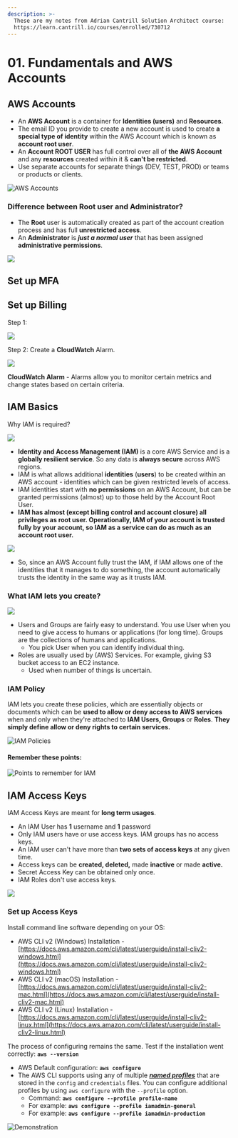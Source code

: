 ```yaml
---
description: >-
  These are my notes from Adrian Cantrill Solution Architect course:
  https://learn.cantrill.io/courses/enrolled/730712
---
```


# 01. Fundamentals and AWS Accounts

## AWS Accounts

* An **AWS Account** is a container for **Identities \(users\)** and **Resources**.
* The email ID you provide to create a new account is used to create **a special type of identity** within the AWS Account which is known as **account root user**.
* An **Account ROOT USER** has full control over all of **the AWS Account** and any **resources** created within it & **can't be restricted**. 
* Use separate accounts for separate things \(DEV, TEST, PROD\) or teams or products or clients.

![AWS Accounts](../.gitbook/assets/image%20%2825%29.png)

### Difference between Root user and Administrator?

* The **Root** user is automatically created as part of the account creation process and has full **unrestricted access**.
* An **Administrator** is _**just a normal user**_ that has been assigned **administrative permissions**.

![](../.gitbook/assets/image%20%2842%29.png)

## Set up MFA



## Set up Billing

Step 1:

![](../.gitbook/assets/image%20%2828%29.png)

Step 2: Create a **CloudWatch** Alarm.

![](../.gitbook/assets/image%20%2826%29.png)

**CloudWatch Alarm** - Alarms allow you to monitor certain metrics and change states based on certain criteria.

## IAM Basics

Why IAM is required?

![](../.gitbook/assets/image%20%2830%29.png)

* **Identity and Access Management \(IAM\)** is a core AWS Service and is a **globally resilient service**. So any data is **always secure** across AWS regions.
* IAM is what allows additional **identities** \(**users**\) to be created within an AWS account - identities which can be given restricted levels of access.
* IAM identities start with **no permissions** on an AWS Account, but can be granted permissions \(almost\) up to those held by the Account Root User.
* **IAM has almost \(except billing control and account closure\) all privileges as root user. Operationally, IAM of your account is trusted fully by your account, so IAM as a service can do as much as an account root user.**

![](../.gitbook/assets/image%20%2836%29.png)

* So, since an AWS Account fully trust the IAM, if IAM allows one of the identities that it manages to do something, the account automatically trusts the identity in the same way as it trusts IAM. 

### What IAM lets you create?

![](../.gitbook/assets/image%20%2831%29.png)

* Users and Groups are fairly easy to understand. You use User when you need to give access to humans or applications \(for long time\). Groups are the collections of humans and applications.
  * You pick User when you can identify individual thing.
* Roles are usually used by \(AWS\) Services. For example, giving S3 bucket access to an EC2 instance.
  * Used when number of things is uncertain.

### IAM Policy

IAM lets you create these policies, which are essentially objects or documents which can be **used to allow or deny access to AWS services** when and only when they're attached to **IAM Users, Groups** or **Roles**. **They simply define allow or deny rights to certain services.**

![IAM Policies](../.gitbook/assets/image%20%2835%29.png)

#### Remember these points:

![Points to remember for IAM](../.gitbook/assets/image%20%2833%29.png)

## IAM Access Keys

IAM Access Keys are meant for **long term usages**.

* An IAM User has **1** username and **1** password
* Only IAM users have or use access keys. IAM groups has no access keys.
* An IAM user can't have more than **two sets of access keys** at any given time.
* Access keys can be **created, deleted,** made **inactive** or made **active.**
* Secret Access Key can be obtained only once.
* IAM Roles don't use access keys.

![](../.gitbook/assets/image%20%2844%29.png)

### Set up Access Keys

Install command line software depending on your OS:

* AWS CLI v2 \(Windows\) Installation - [https://docs.aws.amazon.com/cli/latest/userguide/install-cliv2-windows.html](https://docs.aws.amazon.com/cli/latest/userguide/install-cliv2-windows.html)
* AWS CLI v2 \(macOS\) Installation - [https://docs.aws.amazon.com/cli/latest/userguide/install-cliv2-mac.html](https://docs.aws.amazon.com/cli/latest/userguide/install-cliv2-mac.html)
* AWS CLI v2 \(Linux\) Installation - [https://docs.aws.amazon.com/cli/latest/userguide/install-cliv2-linux.html](https://docs.aws.amazon.com/cli/latest/userguide/install-cliv2-linux.html)

The process of configuring remains the same. Test if the installation went correctly: **`aws --version`** 

* AWS Default configuration: **`aws configure`**
* The AWS CLI supports using any of multiple [_**named profiles**_](https://docs.aws.amazon.com/cli/latest/userguide/cli-configure-profiles.html) that are stored in the `config` and `credentials` files. You can configure additional profiles by using `aws configure` with the `--profile` option.
  * Command: **`aws configure --profile profile-name`**
  * For example: **`aws configure --profile iamadmin-general`**
  * For example: **`aws configure --profile iamadmin-production`**

![Demonstration](../.gitbook/assets/image%20%2846%29.png)



